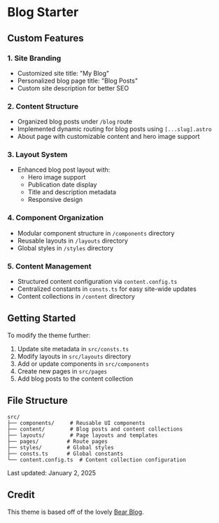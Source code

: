 # Blog Starter

## Custom Features

### 1. Site Branding
- Customized site title: "My Blog"
- Personalized blog page title: "Blog Posts"
- Custom site description for better SEO

### 2. Content Structure
- Organized blog posts under `/blog` route
- Implemented dynamic routing for blog posts using `[...slug].astro`
- About page with customizable content and hero image support

### 3. Layout System
- Enhanced blog post layout with:
  - Hero image support
  - Publication date display
  - Title and description metadata
  - Responsive design

### 4. Component Organization
- Modular component structure in `/components` directory
- Reusable layouts in `/layouts` directory
- Global styles in `/styles` directory

### 5. Content Management
- Structured content configuration via `content.config.ts`
- Centralized constants in `consts.ts` for easy site-wide updates
- Content collections in `/content` directory

## Getting Started

To modify the theme further:

1. Update site metadata in `src/consts.ts`
2. Modify layouts in `src/layouts` directory
3. Add or update components in `src/components`
4. Create new pages in `src/pages`
5. Add blog posts to the content collection

## File Structure

```
src/
├── components/     # Reusable UI components
├── content/        # Blog posts and content collections
├── layouts/        # Page layouts and templates
├── pages/         # Route pages
├── styles/        # Global styles
├── consts.ts      # Global constants
└── content.config.ts  # Content collection configuration
```

Last updated: January 2, 2025

## Credit

This theme is based off of the lovely [Bear Blog](https://github.com/HermanMartinus/bearblog/).
